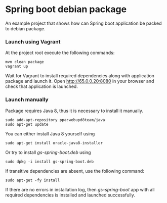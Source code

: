 # Spring boot debian package

An example project that shows how can Spring boot application be packed to debian package.

### Launch using Vagrant

At the project root execute the following commands:

``` shell
mvn clean package
vagrant up
```

Wait for Vagrant to install required dependencies along with application package and launch it.
Open http://65.0.0.20:8080 in your browser and check that application is launched.

### Launch manually

Package requires Java 8, thus it is necessary to install it manually.

```
sudo add-apt-repository ppa:webupd8team/java
sudo apt-get update
```

You can either install Java 8 yourself using

```
sudo apt-get install oracle-java8-installer
```

Or try to install *gs-spring-boot.deb* using

```
sudo dpkg -i install gs-spring-boot.deb
```

If transitive dependencies are absent, use the following command: 

```
sudo apt-get -fy install
```

If there are no errors in installation log, then *gs-spring-boot* app with all required dependencies is installed and launched successfully. 